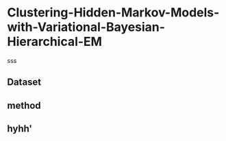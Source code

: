 # Clustering-Hidden-Markov-Models-with-Variational-Bayesian-Hierarchical-EM
sss

## Dataset

## method

## hyhh'
